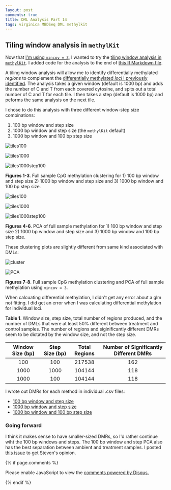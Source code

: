 ```yaml
---
layout: post
comments: true
title: DML Analysis Part 14
tags: virginica MBDSeq DML methylkit 
---
```


## Tiling window analysis in `methylKit`

Now that [I'm using `mincov = 3`](https://yaaminiv.github.io/DML-Analysis-Part13/), I wanted to try the [tiling window analysis in `methylKit`](https://bioconductor.org/packages/devel/bioc/vignettes/methylKit/inst/doc/methylKit.html#35_tiling_windows_analysis). I added code for the analysis to the end of [this R Markdown file](https://github.com/RobertsLab/project-virginica-oa/blob/master/analyses/2018-10-11-MethylKit-Parameter-Testing/2018-10-11-MethylKit-Parameter-Testing.Rmd).

A tiling window analysis will allow me to identify differentially methylated *regions* to complement the [differentially methylated *loci* I previously identified](https://github.com/RobertsLab/project-virginica-oa/blob/master/analyses/2018-10-11-MethylKit-Parameter-Testing/2018-10-18-Genefish-Samples/2018-10-18-Genefish-Samples-Differentially-Methylated-Loci-50-Cov3.csv). The analysis takes a given window (default is 1000 bp) and adds the number of C and T from each covered cytosine, and spits out a total number of C and T for each tile. I then takes a step (default is 1000 bp) and peforms the same analysis on the next tile.

I chose to do this analysis with three different window-step size combinations:

1. 100 bp window and step size
2. 1000 bp window and step size (the `methylKit` default)
3. 1000 bp window and 100 bp step size

![tiles100](https://raw.githubusercontent.com/RobertsLab/project-virginica-oa/master/analyses/2018-10-11-MethylKit-Parameter-Testing/2018-10-19-Tiling-Analysis/2018-10-19-Full-Sample-CpG-Methylation-Clustering-Tiles100.jpeg)

![tiles1000](https://raw.githubusercontent.com/RobertsLab/project-virginica-oa/master/analyses/2018-10-11-MethylKit-Parameter-Testing/2018-10-19-Tiling-Analysis/2018-10-19-Full-Sample-CpG-Methylation-Clustering-Tiles1000.jpeg)

![tiles1000step100](https://raw.githubusercontent.com/RobertsLab/project-virginica-oa/master/analyses/2018-10-11-MethylKit-Parameter-Testing/2018-10-19-Tiling-Analysis/2018-10-19-Full-Sample-CpG-Methylation-Clustering-Tiles1000-Step100.jpeg)

**Figures 1-3**. Full sample CpG methylation clustering for 1) 100 bp window and step size 2) 1000 bp window and step size and 3) 1000 bp window and 100 bp step size.

![tiles100](https://raw.githubusercontent.com/RobertsLab/project-virginica-oa/master/analyses/2018-10-11-MethylKit-Parameter-Testing/2018-10-19-Tiling-Analysis/2018-10-19-Full-Sample-Methylation-PCA-Tiles100.jpeg)

![tiles1000](https://raw.githubusercontent.com/RobertsLab/project-virginica-oa/master/analyses/2018-10-11-MethylKit-Parameter-Testing/2018-10-19-Tiling-Analysis/2018-10-19-Full-Sample-Methylation-PCA-Tiles1000.jpeg)

![tiles1000step100](https://raw.githubusercontent.com/RobertsLab/project-virginica-oa/master/analyses/2018-10-11-MethylKit-Parameter-Testing/2018-10-19-Tiling-Analysis/2018-10-19-Full-Sample-Methylation-PCA-Tiles1000-Step100.jpeg)

**Figures 4-6**. PCA of full sample methylation for 1) 100 bp window and step size 2) 1000 bp window and step size and 3) 1000 bp window and 100 bp step size.

These clustering plots are slightly different from same kind associated with DMLs:

![cluster](https://raw.githubusercontent.com/RobertsLab/project-virginica-oa/master/analyses/2018-10-11-MethylKit-Parameter-Testing/2018-10-18-Genefish-Samples/2018-10-18-Full-Sample-CpG-Methylation-Clustering-Cov3.jpeg)

![PCA](https://raw.githubusercontent.com/RobertsLab/project-virginica-oa/master/analyses/2018-10-11-MethylKit-Parameter-Testing/2018-10-18-Genefish-Samples/2018-10-18-Full-Sample-Methylation-PCA-Cov3.jpeg)

**Figures 7-8**. Full sample CpG methylation clustering and PCA of full sample methylation using `mincov = 3`.

When calcuating differential methylation, I didn't get any error about a glm not fitting. I did get an error when I was calculating differential methylation for individual loci.

**Table 1**. Window size, step size, total number of regions produced, and the number of DMLs that were at least 50% different between treatment and control samples. The number of regions and siginificantly different DMRs seem to be dictated by the window size, and not the step size.

| **Window Size (bp)** | **Step Size (bp)** | **Total Regions** | **Number of Significantly Different DMRs** |
|:--------------------:|:------------------:|:-----------------:|:------------------------------------------:|
|          100         |         100        |       217538      |                     162                    |
|         1000         |        1000        |       104144      |                     118                    |
|         1000         |         100        |       104144      |                     118                    |

I wrote out DMRs for each method in individual .csv files:

- [100 bp window and step size](https://github.com/RobertsLab/project-virginica-oa/blob/master/analyses/2018-10-11-MethylKit-Parameter-Testing/2018-10-19-Tiling-Analysis/2018-10-19-Genefish-Samples-Differentially-Methylated-Loci-50-Cov3-Tiles100.csv)
- [1000 bp window and step size](https://github.com/RobertsLab/project-virginica-oa/blob/master/analyses/2018-10-11-MethylKit-Parameter-Testing/2018-10-19-Tiling-Analysis/2018-10-19-Genefish-Samples-Differentially-Methylated-Loci-50-Cov3-Tiles1000.csv)
- [1000 bp window and 100 bp step size](https://github.com/RobertsLab/project-virginica-oa/blob/master/analyses/2018-10-11-MethylKit-Parameter-Testing/2018-10-19-Tiling-Analysis/2018-10-19-Genefish-Samples-Differentially-Methylated-Loci-50-Cov3-Tiles1000-Step100.csv)

### Going forward

I think it makes sense to have smaller-sized DMRs, so I'd rather continue wiht the 100 bp windows and steps. The 100 bp window and step PCA also has the best separation between ambient and treatment samples. I posted [this issue]() to get Steven's opinion.

{% if page.comments %}

<div id="disqus_thread"></div>
<script>

/**
*  RECOMMENDED CONFIGURATION VARIABLES: EDIT AND UNCOMMENT THE SECTION BELOW TO INSERT DYNAMIC VALUES FROM YOUR PLATFORM OR CMS.
*  LEARN WHY DEFINING THESE VARIABLES IS IMPORTANT: https://disqus.com/admin/universalcode/#configuration-variables*/
/*
var disqus_config = function () {
this.page.url = PAGE_URL;  // Replace PAGE_URL with your page's canonical URL variable
this.page.identifier = PAGE_IDENTIFIER; // Replace PAGE_IDENTIFIER with your page's unique identifier variable
};
*/
(function() { // DON'T EDIT BELOW THIS LINE
var d = document, s = d.createElement('script');
s.src = 'https://the-responsible-grad-student.disqus.com/embed.js';
s.setAttribute('data-timestamp', +new Date());
(d.head || d.body).appendChild(s);
})();
</script>
<noscript>Please enable JavaScript to view the <a href="https://disqus.com/?ref_noscript">comments powered by Disqus.</a></noscript>

{% endif %}

<script id="dsq-count-scr" src="//the-responsible-grad-student.disqus.com/count.js" async></script>
